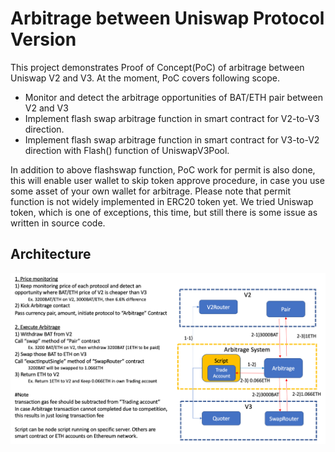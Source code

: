 # Arbitrage between Uniswap Protocol Version

This project demonstrates Proof of Concept(PoC) of arbitrage between Uniswap V2 and V3.
At the moment, PoC covers following scope.
- Monitor and detect the arbitrage opportunities of BAT/ETH pair between V2 and V3
- Implement flash swap arbitrage function in smart contract for V2-to-V3 direction. 
- Implement flash swap arbitrage function in smart contract for V3-to-V2 direction with Flash() function of UniswapV3Pool.

In addition to above flashswap function, PoC work for permit is also done, this will enable user wallet to skip token approve procedure,
in case you use some asset of your own wallet for arbitrage. 
Please note that permit function is not widely implemented in ERC20 token yet. We tried Uniswap token, which is one of exceptions,  this time, but still there is some issue as written in source code.

## Architecture

![arbitrage.png](docs/img/arbitrage.png)

